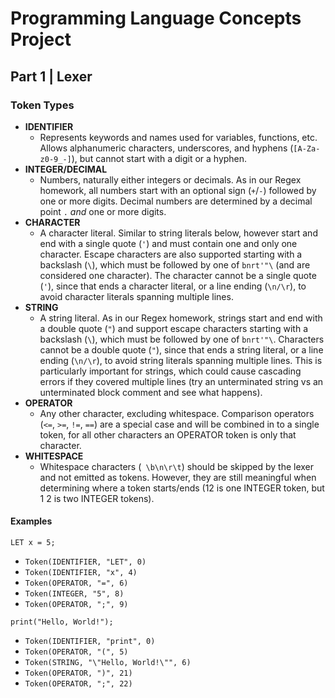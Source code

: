 # Programming Language Concepts Project

## Part 1 | Lexer

### Token Types

 - **IDENTIFIER**
   - Represents keywords and names used for variables, functions, etc. Allows alphanumeric characters, underscores, and hyphens (`[A-Za-z0-9_-]`), but cannot start with a digit or a hyphen.
 - **INTEGER/DECIMAL**
   - Numbers, naturally either integers or decimals. As in our Regex homework, all numbers start with an optional sign (`+`/`-`) followed by one or more digits. Decimal numbers are determined by a decimal point `.` *and* one or more digits.
 - **CHARACTER**
   - A character literal. Similar to string literals below, however start and end with a single quote (`'`) and must contain one and only one character. Escape characters are also supported starting with a backslash (`\`), which must be followed by one of `bnrt'"\` (and are considered one character). The character cannot be a single quote (`'`), since that ends a character literal, or a line ending (`\n/\r`), to avoid character literals spanning multiple lines.
 - **STRING**
   - A string literal. As in our Regex homework, strings start and end with a double quote (`"`) and support escape characters starting with a backslash (`\`), which must be followed by one of `bnrt'"\`. Characters cannot be a double quote (`"`), since that ends a string literal, or a line ending (`\n/\r`), to avoid string literals spanning multiple lines. This is particularly important for strings, which could cause cascading errors if they covered multiple lines (try an unterminated string vs an unterminated block comment and see what happens).
 - **OPERATOR**
   - Any other character, excluding whitespace. Comparison operators (`<=`, `>=`, `!=`, `==`) are a special case and will be combined in to a single token, for all other characters an OPERATOR token is only that character.
 - **WHITESPACE**
   - Whitespace characters (` \b\n\r\t`) should be skipped by the lexer and not emitted as tokens. However, they are still meaningful when determining where a token starts/ends (12 is one INTEGER token, but 1 2 is two INTEGER tokens).
 
#### Examples

`LET x = 5;`
 - `Token(IDENTIFIER, "LET", 0)`
 - `Token(IDENTIFIER, "x", 4)`
 - `Token(OPERATOR, "=", 6)`
 - `Token(INTEGER, "5", 8)`
 - `Token(OPERATOR, ";", 9)`

`print("Hello, World!");`
 - `Token(IDENTIFIER, "print", 0)`
 - `Token(OPERATOR, "(", 5)`
 - `Token(STRING, "\"Hello, World!\"", 6)`
 - `Token(OPERATOR, ")", 21)`
 - `Token(OPERATOR, ";", 22)`
